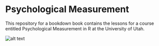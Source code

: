 # Psychological Measurement
This repository for a bookdown book contains the lessons for a course entitled Psychological Measurement in R at the University of Utah. 

![alt text](https://github.com/sccastro/PsychMeasurement/master/UPsychLogo.png)
